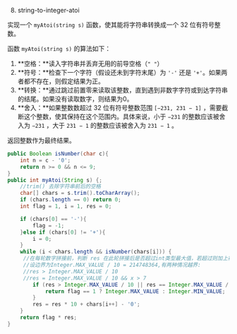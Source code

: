 8. string-to-integer-atoi

实现一个 `myAtoi(string s)` 函数，使其能将字符串转换成一个 32 位有符号整数。

函数 `myAtoi(string s)` 的算法如下：

1. **空格：**读入字符串并丢弃无用的前导空格（`" "`）
2. **符号：**检查下一个字符（假设还未到字符末尾）为 `'-'` 还是 `'+'`。如果两者都不存在，则假定结果为正。
3. **转换：**通过跳过前置零来读取该整数，直到遇到非数字字符或到达字符串的结尾。如果没有读取数字，则结果为0。
4. **舍入：**如果整数数超过 32 位有符号整数范围 `[−231, 231 − 1]` ，需要截断这个整数，使其保持在这个范围内。具体来说，小于 `−231` 的整数应该被舍入为 `−231` ，大于 `231 − 1` 的整数应该被舍入为 `231 − 1` 。

返回整数作为最终结果。

```java
public Boolean isNumber(char c){
    int n = c - '0';
    return n >= 0 && n <= 9;
}
public int myAtoi(String s) {;
    //trim() 去除字符串前后的空格
    char[] chars = s.trim().toCharArray();
    if (chars.length == 0) return 0;
    int flag = 1, i = 1, res = 0;

    if (chars[0] == '-'){
        flag = -1;
    }else if (chars[0] != '+'){
        i = 0;
    }
    while (i < chars.length && isNumber(chars[i])) {
     //在每轮数字拼接前，判断 res 在此轮拼接后是否超过int类型最大值，若超过则加上符号位直接返回。
     //设边界为Integer.MAX_VALUE / 10 = 214748364,有两种情况越界:
	 //res > Integer.MAX_VALUE / 10
     //res = Integer.MAX_VALUE / 10 && x > 7
        if (res > Integer.MAX_VALUE / 10 || res == Integer.MAX_VALUE / 10 && chars[i] - '0' > 7) {
            return flag == 1 ? Integer.MAX_VALUE : Integer.MIN_VALUE;
        }
        res = res * 10 + chars[i++] - '0';
    }
    return flag * res;
}
```
